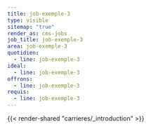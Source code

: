 ```yaml
---
title: job-exemple-3
type: visible
sitemap: "true"
render_as: cms-jobs
job_title: job-exemple-3
area: job-exemple-3
quotidien:
  - line: job-exemple-3
ideal:
  - line: job-exemple-3
offrons:
  - line: job-exemple-3
requis:
  - line: job-exemple-3
---
```

{{< render-shared "carrieres/_introduction" >}}